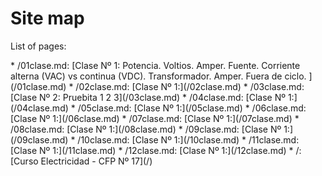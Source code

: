 # Site map

List of pages:


<div class='sitemap'>
* /01clase.md: [Clase Nº 1: Potencia. Voltios. Amper. Fuente. Corriente alterna (VAC) vs continua (VDC). Transformador. Amper. Fuera de ciclo. ](/01clase.md)
* /02clase.md: [Clase Nº 1:](/02clase.md)
* /03clase.md: [Clase Nº 2: Pruebita 1 2 3](/03clase.md)
* /04clase.md: [Clase Nº 1:](/04clase.md)
* /05clase.md: [Clase Nº 1:](/05clase.md)
* /06clase.md: [Clase Nº 1:](/06clase.md)
* /07clase.md: [Clase Nº 1:](/07clase.md)
* /08clase.md: [Clase Nº 1:](/08clase.md)
* /09clase.md: [Clase Nº 1:](/09clase.md)
* /10clase.md: [Clase Nº 1:](/10clase.md)
* /11clase.md: [Clase Nº 1:](/11clase.md)
* /12clase.md: [Clase Nº 1:](/12clase.md)
* /: [Curso Electricidad - CFP Nº 17](/)
</div>

